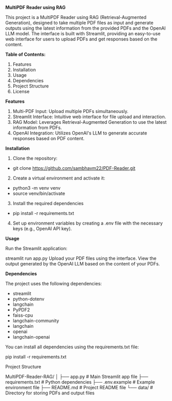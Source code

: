 **MultiPDF Reader using RAG**

This project is a MultiPDF Reader using RAG (Retrieval-Augmented Generation), designed to take multiple PDF files as input and generate outputs using the latest information from the provided PDFs and the OpenAI LLM model. The interface is built with Streamlit, providing an easy-to-use web interface for users to upload PDFs and get responses based on the content.

**Table of Contents:** 
1. Features
2. Installation
3. Usage
4. Dependencies
5. Project Structure
6. License

**Features**
1. Multi-PDF Input: Upload multiple PDFs simultaneously.
2. Streamlit Interface: Intuitive web interface for file upload and interaction.
3. RAG Model: Leverages Retrieval-Augmented Generation to use the latest information from PDFs.
4. OpenAI Integration: Utilizes OpenAI's LLM to generate accurate responses based on PDF content.

**Installation**

1. Clone the repository:

- git clone https://github.com/sambhavm22/PDF-Reader.git


2. Create a virtual environment and activate it:


- python3 -m venv venv
- source venv/bin/activate

3. Install the required dependencies

- pip install -r requirements.txt

4. Set up environment variables by creating a .env file with the necessary keys (e.g., OpenAI API key).

**Usage**

Run the Streamlit application:

streamlit run app.py
Upload your PDF files using the interface.
View the output generated by the OpenAI LLM based on the content of your PDFs.

**Dependencies**

The project uses the following dependencies:

- streamlit
- python-dotenv
- langchain
- PyPDF2
- faiss-cpu
- langchain-community
- langchain
- openai
- langchain-openai

You can install all dependencies using the requirements.txt file:

pip install -r requirements.txt

Project Structure

MultiPDF-Reader-RAG/
│
├── app.py              # Main Streamlit app file
├── requirements.txt    # Python dependencies
├── .env.example        # Example environment file
├── README.md           # Project README file
└── data/               # Directory for storing PDFs and output files
